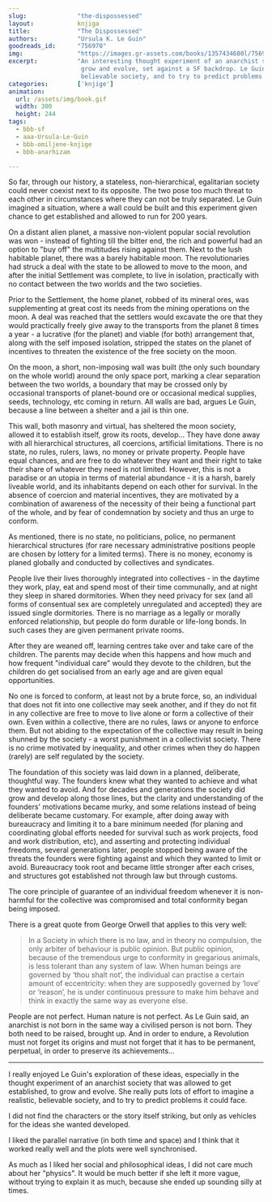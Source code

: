 ```yaml
---
slug:              "the-dispossessed"
layout:            knjiga
title:             "The Dispossessed"
authors:           "Ursula K. Le Guin"
goodreads_id:      "756970"
img:               "https://images.gr-assets.com/books/1357434680l/756970.jpg"
excerpt:           "An interesting thought experiment of an anarchist society that was allowed to get established, to 
                    grow and evolve, set against a SF backdrop. Le Guin really puts lots of effort to imagine a realistic, 
                    believable society, and to try to predict problems it could face."
categories:        ['knjige']
animation:
  url: /assets/img/book.gif
  width: 300
  height: 244
tags:
  - bbb-sf
  - aaa-Ursula-Le-Guin
  - bbb-omiljene-knjige
  - bbb-anarhizam

---
```


So far, through our history, a stateless, non-hierarchical, egalitarian society could never coexist next to its 
opposite. The two pose too much threat to each other in circumstances where they can not be truly separated. Le Guin 
imagined a situation, where a wall could be built and this experiment given chance to get established and allowed to 
run for 200 years.

On a distant alien planet, a massive non-violent popular social revolution was won - instead of fighting till the bitter 
end, the rich and powerful had an option to "buy off" the multitudes rising against them. Next to the lush habitable 
planet, there was a barely habitable moon. The revolutionaries had struck a deal with the state to be allowed to move 
to the moon, and after the initial Settlement was complete, to live in isolation, practically with no contact between 
the two worlds and the two societies.

Prior to the Settlement, the home planet, robbed of its mineral ores, was supplementing at great cost its needs from 
the mining operations on the moon. A deal was reached that the settlers would excavate the ore that they would 
practically freely give away to the transports from the planet 8 times a year - a lucrative (for the planet) and viable 
(for both) arrangement that, along with the self imposed isolation, stripped the states on the planet of incentives to 
threaten the existence of the free society on the moon.

On the moon, a short, non-imposing wall was built (the only such boundary on the whole world) around the only space 
port, marking a clear separation between the two worlds, a boundary that may be crossed only by occasional transports 
of planet-bound ore or occasional medical supplies, seeds, technology, etc coming in return. All walls are bad, argues 
Le Guin, because a line between a shelter and a jail is thin one.

This wall, both masonry and virtual, has sheltered the moon society, allowed it to establish itself, grow its roots, 
develop... They have done away with all hierarchical structures, all coercions, artificial limitations. There is no 
state, no rules, rulers, laws, no money or private property. People have equal chances, and are free to do whatever 
they want and their right to take their share of whatever they need is not limited. However, this is not a paradise or 
an utopia in terms of material abundance - it is a harsh, barely liveable world, and its inhabitants depend on each 
other for survival. In the absence of coercion and material incentives, they are motivated by a combination of 
awareness of the necessity of their being a functional part of the whole, and by fear of condemnation by society and 
thus an urge to conform.

As mentioned, there is no state, no politicians, police, no permanent hierarchical structures (for rare necessary 
administrative positions people are chosen by lottery for a limited terms). There is no money, economy is planed 
globally and conducted by collectives and syndicates.

People live their lives thoroughly integrated into collectives - in the daytime they work, play, eat and spend most of 
their time communally, and at night they sleep in shared dormitories. When they need privacy for sex (and all forms of 
consentual sex are completely unregulated and accepted) they are issued single dormitories. There is no marriage as a 
legally or morally enforced relationship, but people do form durable or life-long bonds. In such cases they are given 
permanent private rooms.

After they are weaned off, learning centres take over and take care of the children. The parents may decide when this 
happens and how much and how frequent "individual care" would they devote to the children, but the children do get 
socialised from an early age and are given equal opportunities.

No one is forced to conform, at least not by a brute force, so, an individual that does not fit into one collective may 
seek another, and if they do not fit in any collective are free to move to live alone or form a collective of their own. 
Even within a collective, there are no rules, laws or anyone to enforce them. But not abiding to the expectation of the 
collective may result in being shunned by the society - a worst punishment in a collectivist society. There is no crime 
motivated by inequality, and other crimes when they do happen (rarely) are self regulated by the society.


The foundation of this society was laid down in a planned, deliberate, thoughtful way. The founders knew what they 
wanted to achieve and what they wanted to avoid. And for decades and generations the society did grow and develop along 
those lines, but the clarity and understanding of the founders' motivations became murky, and some relations instead of 
being deliberate became customary. For example, after doing away with bureaucracy and limiting it to a bare minimum 
needed (for planing and coordinating global efforts needed for survival such as work projects, food and work 
distribution, etc), and asserting and protecting individual freedoms, several generations later, people stopped being 
aware of the threats the founders were fighting against and which they wanted to limit or avoid. Bureaucracy took root 
and became little stronger after each crises, and structures got established not through law but through customs.

The core principle of guarantee of an individual freedom whenever it is non-harmful for the collective was compromised 
and total conformity began being imposed.

There is a great quote from George Orwell that applies to this very well:

<blockquote>
In a Society in which there is no law, and in theory no compulsion, the only arbiter of behaviour is public opinion. But 
public opinion, because of the tremendous urge to conformity in gregarious animals, is less tolerant than any system of 
law. When human beings are governed by ‘thou shalt not’, the individual can practise a certain amount of eccentricity: 
when they are supposedly governed by ‘love’ or ‘reason’, he is under continuous pressure to make him behave and think 
in exactly the same way as everyone else.
</blockquote>

People are not perfect. Human nature is not perfect. As Le Guin said, an anarchist is not born in the same way a 
civilised person is not born. They both need to be raised, brought up. And in order to endure, a Revolution must not 
forget its origins and must not forget that it has to be permanent, perpetual, in order to preserve its achievements...

***

I really enjoyed Le Guin's exploration of these ideas, especially in the thought experiment of an anarchist society that 
was allowed to get established, to grow and evolve. She really puts lots of effort to imagine a realistic, believable 
society, and to try to predict problems it could face.

I did not find the characters or the story itself striking, but only as vehicles for the ideas she wanted developed.

I liked the parallel narrative (in both time and space) and I think that it worked really well and the plots were well synchronised.

As much as I liked her social and philosophical ideas, I did not care much about her "physics". It would be much better 
if she left it more vague, without trying to explain it as much, because she ended up sounding silly at times.